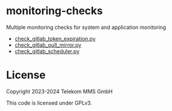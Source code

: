# monitoring-checks

Multiple monitoring checks for system and application monitoring

- [check_gitlab_token_expiration.py](check-plugins/check_gitlab_token_expiration/README.md)
- [check_gitlab_pull_mirror.py](check-plugins/check_gitlab_pull_miror/README.md)
- [check_gitlab_scheduler.py](check-plugins/check_gitlab_scheduler/README.md)

# License

Copyright 2023-2024 Telekom MMS GmbH

This code is licensed under GPLv3.
